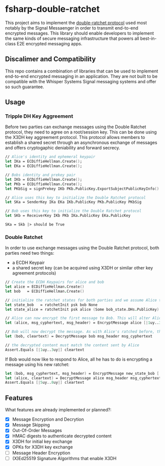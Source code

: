 # fsharp-double-ratchet

This project aims to implement the [double-ratchet protocol](https://signal.org/docs/specifications/doubleratchet/) used most notably by the Signal Messaenger in order to transmit end-to-end encrypted messages. This library should enable developers to implement the same kinds of secure messaging infrastructure that powers all best-in-class E2E encrypted messaging apps.

## Discalimer and Compatibility

This repo contains a combination of libraries that can be used to implement end-to-end encrypted messaging in an application. They are not built to be compatible with the Whisper Systems Signal messaging systems and offer so such guarantee.

## Usage

### Tripple DH Key Aggreement

Before two parties can exchange messages using the Double Ratchet protocol, they need to agree on a root/session key. This can be done using the X3DH key aggreement protocol. This protocol allows members to establish a shared secret through an asynchronous exchange of messages and offers cryptogaphic deniability and forward secrecy.

```fsharp
// Alice's identity and ephemeral keypair
let IKa = ECDiffieHellman.Create();
let EKa = ECDiffieHellman.Create();

// Bobs identity and prekey pair
let IKb = ECDiffieHellman.Create();
let PKb = ECDiffieHellman.Create();
let PKbSig = signPrekey IKb PKb.PublicKey.ExportSubjectPublicKeyInfo()

// Alice uses this key to initialize the Double Ratchet protocol
let SKa = SenderKey IKa EKa IKb.PublicKey PKb.PublicKey PKbSig 

// Bob uses this key to initialize the Double Ratchet protocol
let SKb = ReceiverKey IKb PKb IKa.PublicKey EKa.PublicKey

SKa = Skb |> should be True
```

### Double Ratchet
In order to use exchange messages using the Double Ratchet protocol, both parties need two things:

* a ECDH Keypair
* a shared secret key (can be acquired using X3DH or similar other key agreement protocols)

```fsharp
// Create the ECDH Keypairs for alice and bob
let alice = ECDiffieHellman.Create()
let bob   = ECDiffieHellman.Create()

// initialize the ratchet states for both parties and we assume Alice to be sending a message to Bob for the first time
let state_bob   = ratchetInit psk bob None
let state_alice = ratchetInit psk alice (Some bob_state.DHs.PublicKey)

// Alice can now encrypt the first message to Bob. This will alter Alice's ratchet which must be stored to enable further communication. We can just shadow the same variable again since we do not need to store the previous state in order to encrypt or decrypt future messages.
let (alice, msg_cyphertext, msg_header) = EncryptMessage alice [|1uy..3uy|]

// Bob will now decrypt the message. As with Alice's ratched before, this will alter Bob's ratchet, which must be stored for future communication as well.
let (bob, cleartext) = DecryptMessage bob msg_header msg_cyphertext

// the decrypted content must match the content sent by Alice
Assert.Equals [|1uy..3uy|] cleartext
```

If Bob would now like to respond to Alice, all he has to do is encrypting a message using his new ratchet:
```fsharp
let (bob, msg_cyphertext, msg_header) = EncryptMessage new_state_bob [|5uy..8uy|]
let (alice, cleartext) = DecryptMessage alice msg_header msg_cyphertext
Assert.Equals [|5uy..8uy|] cleartext
```

## Features

What features are already implemented or planned?:

- [x] Message Encryption and Decrytion
- [x] Message Skipping
- [x] Out-Of-Order Messages
- [x] HMAC digests to authenticate decrypted content
- [x] X3DH for initial key exchange
- [x] OPKs for X3DH key exchange
- [ ] Message Header Encryption
- [ ] (X)Ed25519 Signature Algorithms that enable X3DH
